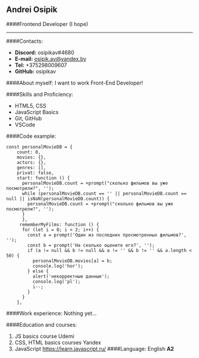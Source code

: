 ## Andrei Osipik

####Frontend Developer (I hope)
***
####Contacts:
- **Discord:** osipikav#4680
- **E-mail:** osipik.av@yandex.by
- **Tel:** +375298009607
- **GitHub:** osipikav

####About myself:
I want to work Front-End Developer! 

####Skills and Proficiency:
- HTML5, CSS
- JavaScript Basics
- Git, GitHub
- VSCode

####Code example:
```
const personalMovieDB = {
    count: 0,
    movies: {},
    actors: {},
    genres: [],
    privat: false,
    start: function () {
      personalMovieDB.count = +prompt("сколько фильмов вы уже посмотрели?", '');
      while (personalMovieDB.count == '' || personalMovieDB.count == null || isNaN(personalMovieDB.count)) {
        personalMovieDB.count = +prompt("сколько фильмов вы уже посмотрели?", '');
      }
      },
     rememberMyFilms: function () {
      for (let i = 0; i < 2; i++) {
        const a = prompt('Один из последних просмотренных фильмов?', '');
        const b = prompt('На сколько оцените его?', '');
        if (a != null && b != null && a != '' && b != '' && a.length < 50) {
          personalMovieDB.movies[a] = b;
          console.log('hor');
        } else {
          alert('некорректные данные');
          console.log('pl');
          i--;
        }
      }
    },

```

####Work experience:
Nothing yet…

####Education and courses:
1. JS basics course Udemi
2. CSS, HTML  basics courses Yandex
3. JavaScript https://learn.javascript.ru/
####Language:
English  **A2**
